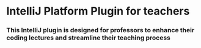 # IntelliJ Platform Plugin for teachers

### This IntelliJ plugin is designed for professors to enhance their coding lectures and streamline their teaching process

